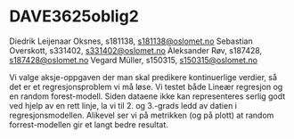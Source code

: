 # DAVE3625oblig2

Diedrik Leijenaar Oksnes, s181138, s181138@oslomet.no
Sebastian Overskott, s331402, s331402@oslomet.no
Aleksander Røv, s187428, s187428@oslomet.no
Vegard Müller, s150315, s150315@oslomet.no

Vi valge aksje-oppgaven der man skal predikere kontinuerlige verdier, så det er et regresjonsproblem vi må løse. Vi testet både Lineær regresjon og en random forest-modell. Siden dataene ikke kan representeres serlig godt ved hjelp av en rett linje, la vi til 2. og 3.-grads ledd av datien i regresjonsmodellen. Alikevel ser vi på metrikken (og på plott) at random forrest-modellen gir et langt bedre resultat. 

